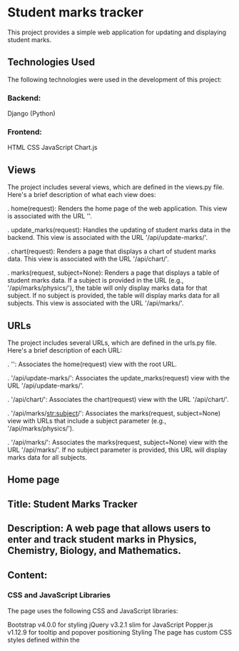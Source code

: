 # Student marks tracker
This project provides a simple web application for updating and displaying student marks.

## Technologies Used
The following technologies were used in the development of this project:

### Backend:
Django (Python)
### Frontend:
HTML
CSS
JavaScript
Chart.js
## Views
The project includes several views, which are defined in the views.py file. Here's a brief description of what each view does:

. home(request): Renders the home page of the web application. This view is associated with the URL ''.

. update_marks(request): Handles the updating of student marks data in the backend. This view is associated with the URL '/api/update-marks/'.

. chart(request): Renders a page that displays a chart of student marks data. This view is associated with the URL '/api/chart/'.

. marks(request, subject=None): Renders a page that displays a table of student marks data. If a subject is provided in the URL (e.g., '/api/marks/physics/'), the table will only display marks data for that subject. If no subject is provided, the table will display marks data for all subjects. This view is associated with the URL '/api/marks/'.

## URLs
The project includes several URLs, which are defined in the urls.py file. Here's a brief description of each URL:

. '': Associates the home(request) view with the root URL.

. '/api/update-marks/': Associates the update_marks(request) view with the URL '/api/update-marks/'.

. '/api/chart/': Associates the chart(request) view with the URL '/api/chart/'.

. '/api/marks/<str:subject>/': Associates the marks(request, subject=None) view with URLs that include a subject parameter (e.g., '/api/marks/physics/').

. '/api/marks/': Associates the marks(request, subject=None) view with the URL '/api/marks/'. If no subject parameter is provided, this URL will display marks data for all subjects.
## Home page
## Title: Student Marks Tracker

## Description: A web page that allows users to enter and track student marks in Physics, Chemistry, Biology, and Mathematics.

## Content:

### CSS and JavaScript Libraries
The page uses the following CSS and JavaScript libraries:

Bootstrap v4.0.0 for styling
jQuery v3.2.1 slim for JavaScript
Popper.js v1.12.9 for tooltip and popover positioning
Styling
The page has custom CSS styles defined within the <style> tag, including:

Font family and background color for the body
Heading style for h1
Grid layout for the form using CSS Grid
Styling for labels, input fields, and buttons
Canvas margin
Alerts
The page displays a warning alert that can be dismissed using the 'Close' button. It shows messages that are passed as parameters in the response object.

### Form
The page displays a form with the following fields:

Date: A date input field with id="date" and name="date".
Physics: A text input field with id="Physics" and name="Physics".
Chemistry: A text input field with id="Chemistry" and name="Chemistry".
Biology: A text input field with id="Biology" and name="Biology".
Mathematics: A text input field with id="Mathematics" and name="Mathematics".
Each field also has an associated "Marks" field with a type of "number" and an id attribute matching the subject name (e.g., id="p" for Physics).

The form is submitted using the POST method to the URL defined by the 'update_marks' URL pattern.

CSRF Token
The form includes a CSRF token using the Django {% csrf_token %} template tag. This helps protect against Cross-Site Request Forgery (CSRF) attacks.

Buttons
The form includes two buttons:

Submit button: A button with type="submit" that submits the form.
views chart button: A button with class="button1" that redirects the user to the graph page.



 # Chart Page
 a web page that displays a chart of student marks based on the subject selected by the user from a drop-down menu. The chart is created using the Chart.js library and data is fetched from an API endpoint using JavaScript's fetch() method.

The page contains an HTML structure with a banner, a drop-down menu to select the subject, and a chart displayed using the canvas element. The banner includes a heading with the title of the page. The drop-down menu is styled using CSS and includes options for four subjects (Chemistry, Physics, Biology, and Total).

The JavaScript code includes a function called createChart that takes two parameters, type and data, to create a chart using the Chart.js library. The function first destroys any existing chart to avoid conflicts and then creates a new chart using the specified type and data. The chart options include scales for the x and y axes and a title with the subject name.

The updateChart function is used to fetch data from the API endpoint based on the selected subject and update the chart accordingly. The function uses a conditional statement to check the value of the subject and fetches the corresponding data using the fetch() method. The fetched data is then used to create a new chart using the createChart function.